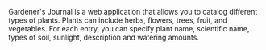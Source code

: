 Gardener's Journal is a web application that allows you to catalog different types of plants. Plants can include herbs, flowers, trees, fruit, and vegetables. For each entry, you can specify plant name, scientific name, types of soil, sunlight, description and watering amounts.
